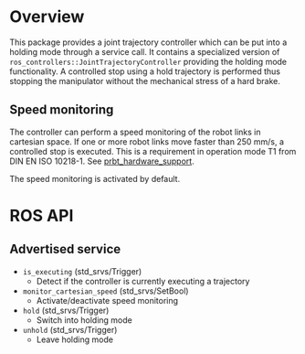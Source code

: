 # Overview
This package provides a joint trajectory controller which can be put into a holding mode through a service call.
It contains a specialized version of `ros_controllers::JointTrajectoryController` providing the holding mode functionality.
A controlled stop using a hold trajectory is performed thus stopping the manipulator without the mechanical stress of a hard brake.

## Speed monitoring
The controller can perform a speed monitoring of the robot links in cartesian space. If one or more robot links move faster than 250 mm/s, a controlled stop is executed. This is a requirement in operation mode T1 from DIN EN ISO 10218-1. See [prbt_hardware_support](https://github.com/PilzDE/pilz_robots/blob/melodic-devel/prbt_hardware_support).

The speed monitoring is activated by default.

# ROS API
## Advertised service
- `is_executing` (std_srvs/Trigger)
  - Detect if the controller is currently executing a trajectory
- `monitor_cartesian_speed` (std_srvs/SetBool)
  - Activate/deactivate speed monitoring
- `hold` (std_srvs/Trigger)
  - Switch into holding mode
- `unhold` (std_srvs/Trigger)
  - Leave holding mode
